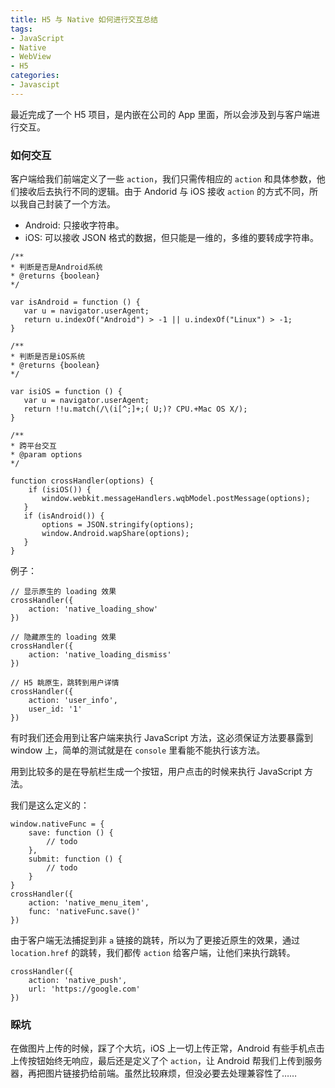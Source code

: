```yaml
---
title: H5 与 Native 如何进行交互总结
tags:
- JavaScript
- Native
- WebView
- H5
categories:
- Javascipt
---
```

最近完成了一个 H5 项目，是内嵌在公司的 App 里面，所以会涉及到与客户端进行交互。

### 如何交互
客户端给我们前端定义了一些 `action`，我们只需传相应的 `action` 和具体参数，他们接收后去执行不同的逻辑。由于 Andorid 与 iOS 接收 `action` 的方式不同，所以我自己封装了一个方法。

 - Android: 只接收字符串。
 - iOS: 可以接收 JSON 格式的数据，但只能是一维的，多维的要转成字符串。

```
/**
* 判断是否是Android系统
* @returns {boolean}
*/

var isAndroid = function () {
   var u = navigator.userAgent;
   return u.indexOf("Android") > -1 || u.indexOf("Linux") > -1;
}

/**
* 判断是否是iOS系统
* @returns {boolean}
*/

var isiOS = function () {
   var u = navigator.userAgent;
   return !!u.match(/\(i[^;]+;( U;)? CPU.+Mac OS X/);
}

/**
* 跨平台交互
* @param options
*/

function crossHandler(options) {
    if (isiOS()) {
       window.webkit.messageHandlers.wqbModel.postMessage(options);
   }
   if (isAndroid()) {
       options = JSON.stringify(options);
       window.Android.wapShare(options);
   }
}
```
<!--  more -->
例子：
```
// 显示原生的 loading 效果
crossHandler({
    action: 'native_loading_show'
})
```
```
// 隐藏原生的 loading 效果
crossHandler({
    action: 'native_loading_dismiss'
})
```
```
// H5 眺原生，跳转到用户详情
crossHandler({
    action: 'user_info',
    user_id: '1'
})
```
有时我们还会用到让客户端来执行 JavaScript 方法，这必须保证方法要暴露到 window 上，简单的测试就是在 `console` 里看能不能执行该方法。

用到比较多的是在导航栏生成一个按钮，用户点击的时候来执行 JavaScript 方法。

我们是这么定义的：
```
window.nativeFunc = {
    save: function () {
        // todo
    },
    submit: function () {
        // todo
    }
}
crossHandler({
    action: 'native_menu_item',
    func: 'nativeFunc.save()'
})
```

由于客户端无法捕捉到非 `a` 链接的跳转，所以为了更接近原生的效果，通过 `location.href` 的跳转，我们都传 `action` 给客户端，让他们来执行跳转。
```
crossHandler({
    action: 'native_push',
    url: 'https://google.com'
})
```

### 睬坑
在做图片上传的时候，踩了个大坑，iOS 上一切上传正常，Android 有些手机点击上传按钮始终无响应，最后还是定义了个 `action`，让 Android 帮我们上传到服务器，再把图片链接扔给前端。虽然比较麻烦，但没必要去处理兼容性了……
